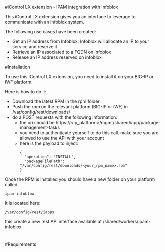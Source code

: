 #iControl LX extension - IPAM integration with Infoblox

This iControl LX extension gives you an interface to leverage to communicate
with an infoblox system.

The following use cases have been created:
  * Get an IP address from Infoblox. Infoblox will allocate an IP to your service
    and reserve it
  * Retrieve an IP associated to a FQDN on infoblox
  * Release an IP address reserved on infoblox

#Installation

To use this iControl LX extension, you need to install it on your BIG-IP or iWF
platform.

Here is how to do it:
  * Download the latest RPM in the rpm folder
  * Push the rpm on the relevant platform (BIG-IP or iWF) in /var/config/rest/downloads/
  * do a POST requests with the following information:
    * the uri should be https://<ip_platform>/mgmt/shared/iapp/package-management-tasks
    * you need to authenticate yourself to do this call. make sure you are allowed
      to use the API with your account
    * here is the payload to inject:
      ```
      {
        "operation": "INSTALL",
        "packageFilePath": "/var/config/rest/downloads/<your_rpm_name>.rpm"
      }
      ```
Once the RPM is installed you should have a new folder on your platform called
```
ipam-infoblox
```
it is located here:

```
/var/config/rest/iapps
```

this create a new rest API interface available at /shared/workers/ipam-infoblox

#


#Requirements
